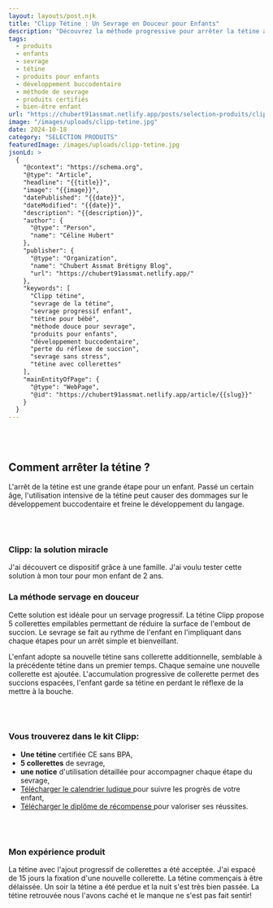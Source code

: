 ```yaml
---
layout: layouts/post.njk
title: "Clipp Tétine : Un Sevrage en Douceur pour Enfants"
description: "Découvrez la méthode progressive pour arrêter la tétine avec le dispositif Clipp. Idéale pour un sevrage en douceur et le développement buccodentaire des enfants."
tags: 
  - produits
  - enfants
  - sevrage
  - tétine
  - produits pour enfants
  - développement buccodentaire
  - méthode de sevrage
  - produits certifiés
  - bien-être enfant
url: "https://chubert91assmat.netlify.app/posts/selection-produits/clipp/"
image: "/images/uploads/clipp-tetine.jpg"
date: 2024-10-18
category: "SELECTION PRODUITS"
featuredImage: /images/uploads/clipp-tetine.jpg
jsonLd: >
  {
    "@context": "https://schema.org",
    "@type": "Article",
    "headline": "{{title}}",
    "image": "{{image}}",
    "datePublished": "{{date}}",
    "dateModified": "{{date}}",
    "description": "{{description}}",
    "author": {
      "@type": "Person",
      "name": "Céline Hubert"
    },
    "publisher": {
      "@type": "Organization",
      "name": "Chubert Assmat Brétigny Blog",
      "url": "https://chubert91assmat.netlify.app/"
    },
    "keywords": [
      "Clipp tétine", 
      "sevrage de la tétine", 
      "sevrage progressif enfant", 
      "tétine pour bébé", 
      "méthode douce pour sevrage", 
      "produits pour enfants", 
      "développement buccodentaire", 
      "perte du réflexe de succion", 
      "sevrage sans stress", 
      "tétine avec collerettes"
    ],
    "mainEntityOfPage": {
      "@type": "WebPage",
      "@id": "https://chubert91assmat.netlify.app/article/{{slug}}"
    }
  }
---
```


<br><br>

## **Comment arrêter la tétine ?**
L'arrêt de la tétine est une grande étape pour un enfant. Passé un certain âge, l'utilisation intensive de la tétine peut causer des dommages sur le développement buccodentaire et freine le développement du langage. 

<br><br>

### **Clipp: la solution miracle**
J'ai découvert ce dispositif grâce à une famille. J'ai voulu tester cette solution à mon tour pour mon enfant de 2 ans.

### **La méthode servage en douceur**
Cette solution est idéale pour un servage progressif. La tétine Clipp propose 5 collerettes empilables permettant de réduire la surface de l'embout de succion. Le sevrage se fait au rythme de l'enfant en l'impliquant dans chaque étapes pour un arrêt simple et bienveillant.

L'enfant adopte sa nouvelle tétine sans collerette additionnelle, semblable à la précédente tétine dans un premier temps. Chaque semaine une nouvelle collerette est ajoutée. L'accumulation progressive de collerette permet des succions espacées, l'enfant garde sa tétine en perdant le réflexe de la mettre à la bouche.

<br><br>

### **Vous trouverez dans le kit Clipp:**
- **Une tétine** certifiée CE sans BPA,
- **5 collerettes**  de sevrage,
- **une notice**  d'utilisation détaillée pour accompagner chaque étape du sevrage,
- <a href="https://www.clipp.fr/wp-content/uploads/2024/02/calendrier-pour-arreter-la-tetine.pdf" target="_blank" class="styled-link-article">
       Télécharger le calendrier ludique
  </a>pour suivre les progrès de votre enfant,
- <a href="https://www.clipp.fr/wp-content/uploads/2024/02/DIPLOME-CLIPP-ARRET-TETINE.pdf" target="_blank" class="styled-link-article">
      Télécharger le diplôme de récompense
  </a>pour valoriser ses réussites.

<br><br>

### **Mon expérience produit**
La tétine avec l'ajout progressif de collerettes a été acceptée. J'ai espacé de 15 jours la fixation d'une nouvelle collerette. La tétine commençais à être délaissée. Un soir la tétine a été perdue et la nuit s'est très bien passée. La tétine retrouvée nous l'avons caché et le manque ne s'est pas fait sentir!

